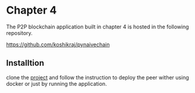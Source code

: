 # Chapter 4

The P2P blockchain application built in chapter 4 is hosted in the following repository.

https://github.com/koshikraj/pynaivechain

## Installtion

clone the [project](https://github.com/koshikraj/pynaivechain) and follow the instruction to deploy the peer wither using docker or just by running the application.
